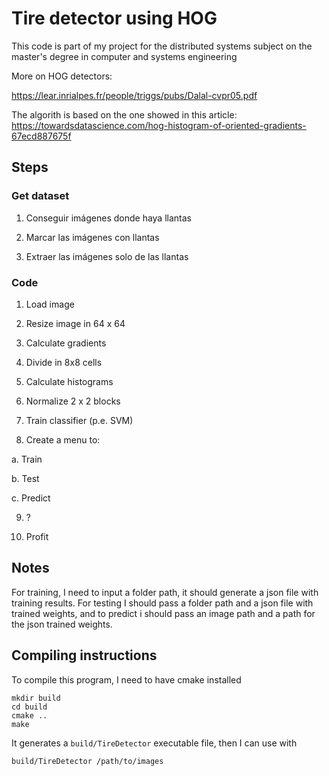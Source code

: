 # Tire detector using HOG

This code is part of my project for the distributed systems subject on the master's degree in computer and systems engineering

More on HOG detectors:

https://lear.inrialpes.fr/people/triggs/pubs/Dalal-cvpr05.pdf

The algorith is based on the one showed in this article: https://towardsdatascience.com/hog-histogram-of-oriented-gradients-67ecd887675f

## Steps

### Get dataset

1. Conseguir imágenes donde haya llantas

2. Marcar las imágenes con llantas

3. Extraer las imágenes solo de las llantas

### Code

1. Load image

2. Resize image in 64 x 64

3. Calculate gradients

4. Divide in 8x8 cells

5. Calculate histograms

6. Normalize 2 x 2 blocks

7. Train classifier (p.e. SVM)

8. Create a menu to:

a. Train

b. Test

c. Predict

9. ?

10. Profit

## Notes

For training, I need to input a folder path, it should generate a json file with training results. For testing I should pass a folder path and a json file with trained weights, and to predict i should pass an image path and a path for the json trained weights.

## Compiling instructions

To compile this program, I need to have cmake installed

    mkdir build
    cd build
    cmake ..
    make

It generates a `build/TireDetector` executable file, then I can use with

    build/TireDetector /path/to/images

